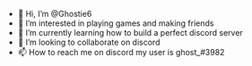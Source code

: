 - 👋 Hi, I’m @Ghostie6
- 👀 I’m interested in playing games and making friends 
- 🌱 I’m currently learning how to build a perfect discord server
- 💞️ I’m looking to collaborate on discord 
- 📫 How to reach me on discord my user is
ghost_#3982
<!---
Ghostie6/Ghostie6 is a ✨ special ✨ repository because its `README.md` (this file) appears on your GitHub profile.
You can click the Preview link to take a look at your changes.
--->
